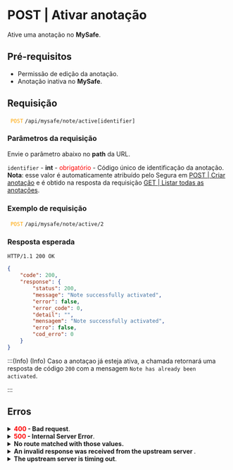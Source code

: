 # POST | Ativar anotação

Ative uma anotação no **MySafe**.

## Pré-requisitos
* Permissão de edição da anotação.
* Anotação inativa no **MySafe**.

## Requisição

 <code><span style="color:orange"> POST</code></span> `/api/mysafe/note/active[identifier]`

### Parâmetros da requisição

Envie o parâmetro abaixo no <b>path</b> da URL.

<summary><code>identifier</code> - <b>int</b> - <span style="color:red">obrigatório</span> - Código único de identificação da anotação.</summary>
<b>Nota</b>: esse valor é automaticamente atribuído pelo Segura em <a href="/v4/docs/pt/api-post-create-note">POST | Criar anotação</a> e é obtido na resposta da requisição <a href="/v4/docs/pt/api-get-list-all-notes">GET | Listar todas as anotações</a>.

 ### Exemplo de requisição

<code><span style="color:orange"> POST</code></span> `/api/mysafe/note/active/2`

### Resposta esperada

`HTTP/1.1 200 OK`

 
```json
{
    "code": 200,
    "response": {
        "status": 200,
        "message": "Note successfully activated",
        "error": false,
        "error_code": 0,
        "detail": "",
        "mensagem": "Note successfully activated",
        "erro": false,
        "cod_erro": 0
    }
}
```
:::(Info) (Info)
Caso a anotaçao já esteja ativa, a chamada retornará uma resposta de código `200` com a mensagem `Note has already been activated`.

:::

 ## Erros
 
<details>
<summary><b><span style="color:red">400</span> - Bad request</b>.</summary>

***
    
<b>Mensagem: "1006 User does not have access"</b><br>

<p><b>Possível causa</b>: usuário não possui acesso a essa anotação.<br>
    
 ***    
<b>Mensagem: "1010: Unexpected identifier type"</b><br>

<p><b>Possível causa</b>: URL não reconhecida.<br>
 <b>Solução</b>: verIfique a URL e envie a requisição novamente .</p>
          
    
 ***
</details>
<details>
<summary><b><span style="color:red">500</span> - Internal Server Error</b>.</summary>

***
    
<b>Mensagem: "Unexpected error."</b><br>

<p><b>Possível causa</b>: o erro está no servidor Segura.<br>
        
<b>Solução</b>: contate o time de suporte para mais informações.</p>
    
 ***
 </details>
 
 <details>
    <summary><b>No route matched with those values.</b></summary>

 ***
    
<b>Mensagem: "No route matched with those values."</b>
<p><b>Possíveis causas</b>: falha na autenticação da sua aplicação com o servidor Segura ou URL incorreta.<br>
        
<b>Solução</b>: verifique os parâmetros de autenticação como <code>Access Token URL</code>, <code>Client ID</code> e  <code>Client Secret</code> e solicite um novo token de acesso ou verifique e corrija a URL.
* * *
</details>
     
<details>
<summary><b>An invalid response was received from the upstream server
</b>.</summary>

*** 
   
<b>Mensagem: "An invalid response was received from the a seupstream server</b>
    
<p><b>Possível causa</b>: o servidor upstream pode estar demorando muito para responder, levando a um erro de timeout que é interpretado como uma resposta inválida pelo servidor proxy/gateway.<br>
        
<b>Solução</b>: verifique a conectividade entre a origem da requisição e o servidor Segura.</p>
***
</details>
     
   

<details>
<summary><b>The upstream server is timing out</b>.</summary>

*** 
    
<b>Mensagem: "An invalid response was received from the upstream server"</b>
    
<p><b>Possível causa</b>: o tempo da requisição se esgotou.
        
<b>Solução</b>: verifique a conectividade entre a origem da requisição e o servidor Segura.</p>
* * *
</details>
     
